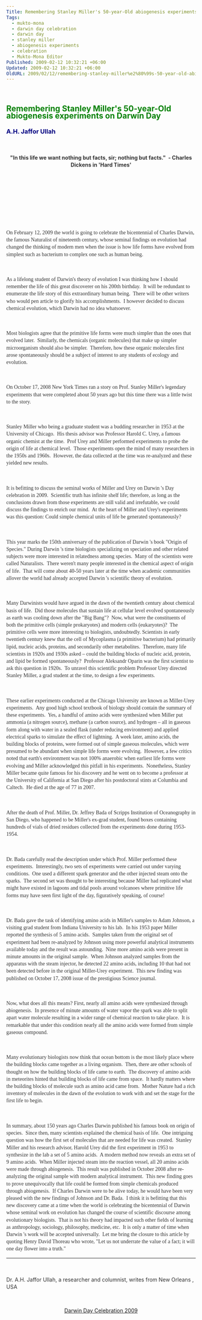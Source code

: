 ```yaml
---
Title: Remembering Stanley Miller's 50-year-Old abiogenesis experiments on Darwin Day
Tags:
  - mukto-mona
  - darwin day celebration
  - darwin day
  - stanley miller
  - abiogenesis experiments
  - celebration
  - Mukto-Mona Editor
Published: 2009-02-12 10:32:21 +06:00
Updated: 2009-02-12 10:32:21 +06:00
OldURL: 2009/02/12/remembering-stanley-miller%e2%80%99s-50-year-old-abiogenesis-experiments-on-darwin-day/
---
```


 
<h2 style="line-height: 14.4pt;"><span style="color: #008000;">Remembering Stanley Miller's 50-year-Old abiogenesis experiments on Darwin Day</span></h2>
<h3 style="line-height: 14.4pt;"><span style="color: #000080;">A.H. Jaffor Ullah</span></h3>
<p class="MsoNormal" style="line-height: 14.4pt;"><span style="font-size: 8pt; color: #333333;"> </span></p>
<p class="MsoNormal" style="line-height: 14.4pt; text-align: center;" align="center"><strong><span style="color: #333333;">"In this life we want nothing but facts, sir; nothing but facts."  - Charles Dickens in 'Hard Times'</span></strong></p>
<p class="MsoNormal" style="line-height: 14.4pt; text-align: center;" align="center"> </p>
<p class="MsoNormal" style="line-height: 14.4pt; text-align: center;" align="center"> </p>
<p class="MsoNormal" style="line-height: 14.4pt; text-align: center;" align="center"><img src="https://fig.cox.miami.edu/~cmallery/150/life/Stanley_Miller_large.jpg" alt="" /></p>
<p class="MsoNormal" style="line-height: 14.4pt; text-align: center;" align="center"> </p>
<p class="MsoNormal" style="line-height: 14.4pt;"><span style="font-size: 10pt; color: #333333;"> </span></p>
<p class="MsoNormal" style="line-height: 14.4pt;"><span style="font-family: Verdana;"><span style="color: #333333;">On February 12, 2009 the world is going to celebrate the bicentennial of <span class="yshortcuts">Charles Darwin</span>, the famous Naturalist of nineteenth century, whose seminal findings on evolution had changed the thinking of modern men when the issue is how life forms have evolved from simplest such as bacterium to complex one such as human being.</span></span></p>
<p class="MsoNormal" style="line-height: 14.4pt;"><span style="font-family: Verdana;"><span style="color: #333333;"> </span></span></p>
<p class="MsoNormal" style="line-height: 14.4pt;"><span style="font-family: Verdana;"><span style="color: #333333;">As a lifelong student of <span class="yshortcuts">Darwin's theory of evolution</span> I was thinking how I should remember the life of this great discoverer on his 200th birthday.  It will be redundant to enumerate the life story of this extraordinary human being.  There will be other writers who would pen article to glorify his accomplishments.  I however decided to discuss <span class="yshortcuts">chemical evolution</span>, which Darwin had no idea whatsoever.</span></span></p>
<p class="MsoNormal" style="line-height: 14.4pt;"><span style="font-family: Verdana;"><span style="color: #333333;"> </span></span></p>
<p class="MsoNormal" style="line-height: 14.4pt;"><span style="font-family: Verdana;"><span style="color: #333333;">Most biologists agree that the <span class="yshortcuts">primitive life forms</span> were much simpler than the ones that evolved later.  Similarly, the chemicals (organic molecules) that make up simpler microorganism should also be simpler.  Therefore, how these organic molecules first arose spontaneously should be a subject of interest to any students of ecology and evolution.      </span></span></p>
<p class="MsoNormal" style="line-height: 14.4pt;"><span style="font-family: Verdana;"><span style="color: #333333;"> </span></span></p>
<p class="MsoNormal" style="line-height: 14.4pt;"><span style="font-family: Verdana;"><span style="color: #333333;">On October 17, 2008 New York Times ran a story on Prof. Stanley Miller's legendary experiments that were completed about 50 years ago but this time there was a little twist to the story.</span></span></p>
<p class="MsoNormal" style="line-height: 14.4pt;"><span style="font-family: Verdana;"><span style="color: #333333;"> </span></span></p>
<p class="MsoNormal" style="line-height: 14.4pt;"><span style="font-family: Verdana;"><span style="color: #333333;">Stanley Miller who being a graduate student was a budding researcher in 1953 at the <span class="yshortcuts">University of Chicago</span>.  His thesis advisor was Professor Harold C. Urey, a famous organic chemist at the time.  Prof Urey and Miller performed experiments to probe the <span class="yshortcuts">origin of life</span> at chemical level.  Those experiments open the mind of many researchers in the 1950s and 1960s.  However, the data collected at the time was re-analyzed and these yielded new results.</span></span></p>
<p class="MsoNormal" style="line-height: 14.4pt;"><span style="font-family: Verdana;"><span style="color: #333333;"> </span></span></p>
<p class="MsoNormal" style="line-height: 14.4pt;"><span style="font-family: Verdana;"><span style="color: #333333;">It is befitting to discuss the <span class="yshortcuts">seminal works</span> of Miller and Urey on Darwin 's Day celebration in 2009.  Scientific truth has infinite shelf life; therefore, as long as the conclusions drawn from those experiments are still valid and irrefutable, we could discuss the findings to enrich our mind.  At the heart of Miller and Urey's experiments was this question: Could simple chemical units of life be generated spontaneously?</span></span></p>
<p class="MsoNormal" style="line-height: 14.4pt;"><span style="font-family: Verdana;"><span style="color: #333333;"> </span></span></p>
<p class="MsoNormal" style="line-height: 14.4pt;"><span style="font-family: Verdana;"><span style="color: #333333;">This year marks the 150th anniversary of the publication of Darwin 's book "<span class="yshortcuts">Origin of Species</span>." During Darwin 's time biologists specializing on speciation and other related subjects were more interested in relatedness among species.  Many of the scientists were called Naturalists.  There weren't many people interested in the chemical aspect of origin of life.  That will come about 40-50 years later at the time when academic communities allover the world had already accepted Darwin 's <span class="yshortcuts">scientific theory of evolution</span>.</span></span></p>
<p class="MsoNormal" style="line-height: 14.4pt;"><span style="font-family: Verdana;"><span style="color: #333333;"> </span></span></p>
<p class="MsoNormal" style="line-height: 14.4pt;"><span style="font-family: Verdana;"><span style="color: #333333;">Many Darwinists would have argued in the dawn of the twentieth century about <span class="yshortcuts">chemical basis of life</span>.  Did those molecules that sustain life at cellular level evolved spontaneously as earth was cooling down after the "Big Bang"?  Now, what were the constituents of both the <span class="yshortcuts">primitive cells</span> (simple prokaryotes) and modern cells (eukaryotes)?  The primitive cells were more interesting to biologists, undoubtedly. Scientists in early twentieth century knew that the cell of <span class="yshortcuts">Mycoplasma</span> (a primitive bacterium) had primarily lipid, nucleic acids, proteins, and secondarily other metabolites.  Therefore, many life scientists in 1920s and 1930s asked – could the building blocks of nucleic acid, protein, and lipid be formed spontaneously?  Professor Aleksandr Oparin was the first scientist to ask this question in 1920s.  To unravel this scientific problem Professor Urey directed Stanley Miller, a grad student at the time, to design a few experiments. </span></span></p>
<p class="MsoNormal" style="line-height: 14.4pt;"><span style="font-family: Verdana;"><span style="color: #333333;"> </span></span></p>
<p class="MsoNormal" style="line-height: 14.4pt;"><span style="font-family: Verdana;"><span style="color: #333333;">These earlier experiments conducted at the Chicago University are known as Miller-Urey experiments.  Any good high school textbook of biology should contain the summary of these experiments.  Yes, a handful of amino acids were synthesized when Miller put ammonia (a nitrogen source), methane (a carbon source), and hydrogen – all in gaseous form along with water in a sealed flask (under reducing environment) and applied electrical sparks to simulate the effect of lightning.  A week later, amino acids, the <span class="yshortcuts">building blocks of proteins</span>, were formed out of simple gaseous molecules, which were presumed to be abundant when simple life forms were evolving.  However, a few critics noted that earth's environment was not 100% anaerobic when earliest life forms were evolving and Miller acknowledged this pitfall in his experiments.  Nonetheless, Stanley Miller became quite famous for his discovery and he went on to become a professor at the <span class="yshortcuts">University of California at San Diego</span> after his postdoctoral stints at Columbia and Caltech.  He died at the age of 77 in 2007.  </span></span></p>
<p class="MsoNormal" style="line-height: 14.4pt;"><span style="font-family: Verdana;"><span style="color: #333333;"> </span></span></p>
<p class="MsoNormal" style="line-height: 14.4pt;"><span style="font-family: Verdana;"><span style="color: #333333;">After the death of Prof. Miller, Dr. Jeffrey Bada of <span class="yshortcuts">Scripps Institution of Oceanography</span> in San Diego, who happened to be Miller's ex-grad student, found boxes containing hundreds of vials of dried residues collected from the experiments done during 1953-1954.  </span></span></p>
<p class="MsoNormal" style="line-height: 14.4pt;"><span style="font-family: Verdana;"><span style="color: #333333;"> </span></span></p>
<p class="MsoNormal" style="line-height: 14.4pt;"><span style="font-family: Verdana;"><span style="color: #333333;">Dr. Bada carefully read the description under which Prof. Miller performed these experiments.  Interestingly, two sets of experiments were carried out under varying conditions.  One used a different spark generator and the other injected steam onto the sparks.  The second set was thought to be interesting because Miller had replicated what might have existed in lagoons and tidal pools around volcanoes where <span class="yshortcuts">primitive life forms</span> may have seen first light of the day, figuratively speaking, of course!</span></span></p>
<p class="MsoNormal" style="line-height: 14.4pt;"><span style="font-family: Verdana;"><span style="color: #333333;"> </span></span></p>
<p class="MsoNormal" style="line-height: 14.4pt;"><span style="font-family: Verdana;"><span style="color: #333333;">Dr. Bada gave the task of identifying amino acids in Miller's samples to Adam Johnson, a visiting grad student from <span class="yshortcuts">Indiana University</span> to his lab.  In his 1953 paper Miller reported the synthesis of 5 amino acids.  Samples taken from the original set of experiment had been re-analyzed by Johnson using more powerful <span class="yshortcuts">analytical instruments</span> available today and the result was astounding.  Nine more amino acids were present in minute amounts in the original sample.  When Johnson analyzed samples from the apparatus with the steam injector, he detected 22 amino acids, including 10 that had not been detected before in the original <span class="yshortcuts">Miller-Urey experiment</span>.  This new finding was published on October 17, 2008 issue of the <span class="yshortcuts">prestigious Science journal</span>.</span></span></p>
<p class="MsoNormal" style="line-height: 14.4pt;"><span style="font-family: Verdana;"><span style="color: #333333;"> </span></span></p>
<p class="MsoNormal" style="line-height: 14.4pt;"><span style="font-family: Verdana;"><span style="color: #333333;">Now, what does all this means? First, nearly all amino acids were synthesized through abiogenesis.  In presence of minute amounts of water vapor the spark was able to split apart <span class="yshortcuts">water molecule</span> resulting in a wider range of chemical reaction to take place.  It is remarkable that under this condition nearly all the amino acids were formed from simple gaseous compound.  </span></span></p>
<p class="MsoNormal" style="line-height: 14.4pt;"><span style="font-family: Verdana;"><span style="color: #333333;"> </span></span></p>
<p class="MsoNormal" style="line-height: 14.4pt;"><span style="font-family: Verdana;"><span style="color: #333333;">Many evolutionary biologists now think that ocean bottom is the most likely place where the building blocks came together as a <span class="yshortcuts">living organism</span>.  Then, there are other schools of thought on how the building blocks of life came to earth.  The discovery of amino acids in meteorites hinted that building blocks of life came from space.  It hardly matters where the building blocks of molecule such as amino acid came from.  Mother Nature had a rich inventory of molecules in the dawn of the evolution to work with and set the stage for the first life to begin.</span></span></p>
<p class="MsoNormal" style="line-height: 14.4pt;"><span style="font-family: Verdana;"><span style="color: #333333;"> </span></span></p>
<p class="MsoNormal" style="line-height: 14.4pt;"><span style="font-family: Verdana;"><span style="color: #333333;">In summary, about 150 years ago <span class="yshortcuts">Charles Darwin</span> published his famous book on origin of species.  Since then, many scientists explained the chemical basis of life.  One intriguing question was how the first set of molecules that are needed for life was created.  Stanley Miller and his research advisor, <span class="yshortcuts">Harold Urey</span> did the first experiment in 1953 to synthesize in the lab a set of 5 amino acids.  A modern method now reveals an extra set of 9 amino acids.  When Miller injected steam into the reaction vessel, all <span class="yshortcuts">20 amino acids</span> were made through abiogenesis.  This result was published in October 2008 after re-analyzing the original sample with modern <span class="yshortcuts">analytical instrument</span>.  This new finding goes to prove unequivocally that life could be formed from simple chemicals produced through abiogenesis.  If Charles Darwin were to be alive today, he would have been very pleased with the new findings of Johnson and Dr. Bada.  I think it is befitting that this new discovery came at a time when the world is celebrating the bicentennial of Darwin whose <span class="yshortcuts">seminal work</span> on evolution has changed the course of scientific discourse among evolutionary biologists.  That is not his theory had impacted such other fields of learning as anthropology, sociology, philosophy, medicine, etc.  It is only a matter of time when Darwin 's work will be accepted universally.  Let me bring the closure to this article by quoting Henry David Thoreau who wrote, "Let us not underrate the value of a fact; it will one day flower into a truth."</span></span></p>

<hr />
<p class="MsoNormal" style="line-height: 14.4pt;"> </p>
<p class="MsoNormal" style="line-height: 14.4pt;"><span style="color: #333333;">Dr. A.H. Jaffor Ullah, a researcher and columnist, writes from New Orleans , USA</span></p>
<p class="MsoNormal"> </p>
<p class="MsoNormal" style="text-align: center;"><a href="https://muktomona.com/Special_Event_/Darwin_day/2009/">Darwin Day Celebration 2009</a></p>
